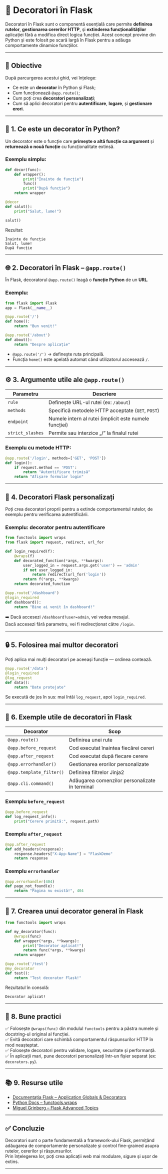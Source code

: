 # 🧩 Decoratori în Flask

Decoratori în Flask sunt o componentă esențială care permite **definirea rutelor**, **gestionarea cererilor HTTP**, și **extinderea funcționalităților** aplicației fără a modifica direct logica funcției. Acest concept provine din Python și este folosit pe scară largă în Flask pentru a adăuga comportamente dinamice funcțiilor.

---

## 🎯 Obiective
După parcurgerea acestui ghid, vei înțelege:
- Ce este un **decorator** în Python și Flask;
- Cum funcționează `@app.route()`;
- Cum poți crea **decoratori personalizați**;
- Cum să aplici decoratori pentru **autentificare**, **logare**, și **gestionare erori**.

---

## 🧱 1. Ce este un decorator în Python?

Un decorator este o funcție care **primește o altă funcție ca argument** și **returnează o nouă funcție** cu funcționalitate extinsă.

### Exemplu simplu:
```python
def decor(func):
    def wrapper():
        print("Înainte de funcție")
        func()
        print("După funcție")
    return wrapper

@decor
def salut():
    print("Salut, lume!")

salut()
```

Rezultat:
```
Înainte de funcție
Salut, lume!
După funcție
```

---

## 🌐 2. Decoratori în Flask – `@app.route()`

În Flask, decoratorul `@app.route()` leagă o **funcție Python** de un **URL**.

### Exemplu:
```python
from flask import Flask
app = Flask(__name__)

@app.route('/')
def home():
    return "Bun venit!"

@app.route('/about')
def about():
    return "Despre aplicație"
```

- `@app.route('/')` → definește ruta principală.  
- Funcția `home()` este apelată automat când utilizatorul accesează `/`.

---

## ⚙️ 3. Argumente utile ale `@app.route()`

| Parametru | Descriere |
|------------|------------|
| `rule` | Definește URL-ul rutei (ex: `/about`) |
| `methods` | Specifică metodele HTTP acceptate (`GET`, `POST`) |
| `endpoint` | Numele intern al rutei (implicit este numele funcției) |
| `strict_slashes` | Permite sau interzice „/” la finalul rutei |

### Exemplu cu metode HTTP:
```python
@app.route('/login', methods=['GET', 'POST'])
def login():
    if request.method == 'POST':
        return "Autentificare trimisă"
    return "Afișare formular login"
```

---

## 🧠 4. Decoratori Flask personalizați

Poți crea decoratori proprii pentru a extinde comportamentul rutelor, de exemplu pentru verificarea autentificării.

### Exemplu: decorator pentru autentificare
```python
from functools import wraps
from flask import request, redirect, url_for

def login_required(f):
    @wraps(f)
    def decorated_function(*args, **kwargs):
        user_logged_in = request.args.get('user') == 'admin'
        if not user_logged_in:
            return redirect(url_for('login'))
        return f(*args, **kwargs)
    return decorated_function

@app.route('/dashboard')
@login_required
def dashboard():
    return "Bine ai venit în dashboard!"
```

➡️ Dacă accesezi `/dashboard?user=admin`, vei vedea mesajul.  
Dacă accesezi fără parametru, vei fi redirecționat către `/login`.

---

## 🔒 5. Folosirea mai multor decoratori

Poți aplica mai mulți decoratori pe aceeași funcție — ordinea contează.

```python
@app.route('/data')
@login_required
@log_request
def data():
    return "Date protejate"
```

Se execută de jos în sus: mai întâi `log_request`, apoi `login_required`.

---

## 🧩 6. Exemple utile de decoratori în Flask

| Decorator | Scop |
|------------|------|
| `@app.route()` | Definirea unei rute |
| `@app.before_request` | Cod executat înaintea fiecărei cereri |
| `@app.after_request` | Cod executat după fiecare cerere |
| `@app.errorhandler()` | Gestionarea erorilor personalizate |
| `@app.template_filter()` | Definirea filtrelor Jinja2 |
| `@app.cli.command()` | Adăugarea comenzilor personalizate în terminal |

### Exemplu `before_request`
```python
@app.before_request
def log_request_info():
    print("Cerere primită:", request.path)
```

### Exemplu `after_request`
```python
@app.after_request
def add_headers(response):
    response.headers["X-App-Name"] = "FlaskDemo"
    return response
```

### Exemplu `errorhandler`
```python
@app.errorhandler(404)
def page_not_found(e):
    return "Pagina nu există!", 404
```

---

## 🧮 7. Crearea unui decorator general în Flask

```python
from functools import wraps

def my_decorator(func):
    @wraps(func)
    def wrapper(*args, **kwargs):
        print("Decorator aplicat!")
        return func(*args, **kwargs)
    return wrapper

@app.route('/test')
@my_decorator
def test():
    return "Test decorator Flask!"
```

Rezultatul în consolă:  
```
Decorator aplicat!
```

---

## 🧠 8. Bune practici

✅ Folosește `@wraps(func)` din modulul `functools` pentru a păstra numele și docstring-ul original al funcției.  
✅ Evită decoratori care schimbă comportamentul răspunsurilor HTTP în mod neașteptat.  
✅ Folosește decoratori pentru validare, logare, securitate și performanță.  
✅ În aplicații mari, pune decoratori personalizați într-un fișier separat (ex: `decorators.py`).

---

## 📚 9. Resurse utile
- [Documentația Flask – Application Globals & Decorators](https://flask.palletsprojects.com/en/latest/)
- [Python Docs – functools.wraps](https://docs.python.org/3/library/functools.html)
- [Miguel Grinberg – Flask Advanced Topics](https://blog.miguelgrinberg.com/)

---

## ✅ Concluzie
Decoratori sunt o parte fundamentală a framework-ului Flask, permițând adăugarea de comportamente personalizate și control fine-grained asupra rutelor, cererilor și răspunsurilor.  
Prin înțelegerea lor, poți crea aplicații web mai modulare, sigure și ușor de extins.

---